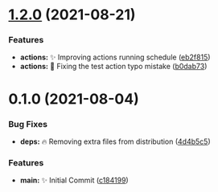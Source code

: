 # [1.2.0](https://github.com/Unbuttun/esbuild-typescript-library-template/compare/v1.1.0...v1.2.0) (2021-08-21)


### Features

* **actions:** ✨ Improving actions running schedule ([eb2f815](https://github.com/Unbuttun/esbuild-typescript-library-template/commit/eb2f8150c039b12172f3cadecd379840977064db))
* **actions:** 🐛 Fixing the test action typo mistake ([b0dab73](https://github.com/Unbuttun/esbuild-typescript-library-template/commit/b0dab73aa5f68a982e2ff7ce668539b02fb7d0b3))

# 0.1.0 (2021-08-04)

### Bug Fixes

- **deps:** 🔥 Removing extra files from distribution ([4d4b5c5](https://github.com/Unbuttun/chinese-numbers-to-arabic/commit/4d4b5c5de072e80dab46718999da9caad234888b))

### Features

- **main:** ✨ Initial Commit ([c184199](https://github.com/Unbuttun/chinese-numbers-to-arabic/commit/c184199dfe2b442d0081dd95cf60f2e03baf1137))
